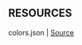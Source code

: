 ## RESOURCES

colors.json | [Source](https://github.com/bahamas10/css-color-names/blob/master/css-color-names.json)
